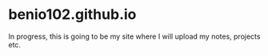 # benio102.github.io
In progress, this is going to be my site where I will upload my notes, projects etc.
